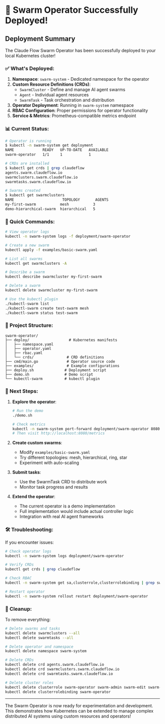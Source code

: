 # 🎉 Swarm Operator Successfully Deployed!

## Deployment Summary

The Claude Flow Swarm Operator has been successfully deployed to your local Kubernetes cluster!

### ✅ What's Deployed:

1. **Namespace**: `swarm-system` - Dedicated namespace for the operator
2. **Custom Resource Definitions (CRDs)**:
   - `SwarmCluster` - Define and manage AI agent swarms
   - `Agent` - Individual agent resources
   - `SwarmTask` - Task orchestration and distribution
3. **Operator Deployment**: Running in `swarm-system` namespace
4. **RBAC Configuration**: Proper permissions for operator functionality
5. **Service & Metrics**: Prometheus-compatible metrics endpoint

### 📊 Current Status:

```bash
# Operator is running
$ kubectl -n swarm-system get deployment
NAME             READY   UP-TO-DATE   AVAILABLE
swarm-operator   1/1     1            1

# CRDs are installed
$ kubectl get crds | grep claudeflow
agents.swarm.claudeflow.io
swarmclusters.swarm.claudeflow.io
swarmtasks.swarm.claudeflow.io

# Swarms created
$ kubectl get swarmclusters
NAME                      TOPOLOGY       AGENTS
my-first-swarm           mesh           3
demo-hierarchical-swarm  hierarchical   5
```

### 🚀 Quick Commands:

```bash
# View operator logs
kubectl -n swarm-system logs -f deployment/swarm-operator

# Create a new swarm
kubectl apply -f examples/basic-swarm.yaml

# List all swarms
kubectl get swarmclusters -A

# Describe a swarm
kubectl describe swarmcluster my-first-swarm

# Delete a swarm
kubectl delete swarmcluster my-first-swarm

# Use the kubectl plugin
./kubectl-swarm list
./kubectl-swarm create test-swarm mesh
./kubectl-swarm status test-swarm
```

### 📁 Project Structure:

```
swarm-operator/
├── deploy/                  # Kubernetes manifests
│   ├── namespace.yaml
│   ├── operator.yaml
│   ├── rbac.yaml
│   └── crds/               # CRD definitions
├── cmd/main.go             # Operator source code
├── examples/               # Example configurations
├── deploy.sh              # Deployment script
├── demo.sh                # Demo script
└── kubectl-swarm          # kubectl plugin
```

### 🔧 Next Steps:

1. **Explore the operator**:
   ```bash
   # Run the demo
   ./demo.sh
   
   # Check metrics
   kubectl -n swarm-system port-forward deployment/swarm-operator 8080:8080
   # Then visit http://localhost:8080/metrics
   ```

2. **Create custom swarms**:
   - Modify `examples/basic-swarm.yaml`
   - Try different topologies: mesh, hierarchical, ring, star
   - Experiment with auto-scaling

3. **Submit tasks**:
   - Use the SwarmTask CRD to distribute work
   - Monitor task progress and results

4. **Extend the operator**:
   - The current operator is a demo implementation
   - Full implementation would include actual controller logic
   - Integration with real AI agent frameworks

### 🛠️ Troubleshooting:

If you encounter issues:
```bash
# Check operator logs
kubectl -n swarm-system logs deployment/swarm-operator

# Verify CRDs
kubectl get crds | grep claudeflow

# Check RBAC
kubectl -n swarm-system get sa,clusterrole,clusterrolebinding | grep swarm

# Restart operator
kubectl -n swarm-system rollout restart deployment/swarm-operator
```

### 🧹 Cleanup:

To remove everything:
```bash
# Delete swarms and tasks
kubectl delete swarmclusters --all
kubectl delete swarmtasks --all

# Delete operator and namespace
kubectl delete namespace swarm-system

# Delete CRDs
kubectl delete crd agents.swarm.claudeflow.io
kubectl delete crd swarmclusters.swarm.claudeflow.io
kubectl delete crd swarmtasks.swarm.claudeflow.io

# Delete cluster roles
kubectl delete clusterrole swarm-operator swarm-admin swarm-edit swarm-view
kubectl delete clusterrolebinding swarm-operator
```

---

The Swarm Operator is now ready for experimentation and development. This demonstrates how Kubernetes can be extended to manage complex distributed AI systems using custom resources and operators!
